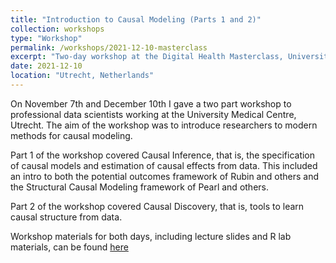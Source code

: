 ```yaml
---
title: "Introduction to Causal Modeling (Parts 1 and 2)"
collection: workshops
type: "Workshop"
permalink: /workshops/2021-12-10-masterclass
excerpt: "Two-day workshop at the Digital Health Masterclass, University Medical Centre. Workshop materials [here](https://github.com/ryanoisin/IntroCausalModeling2021)"
date: 2021-12-10
location: "Utrecht, Netherlands"
---
```


On November 7th and December 10th I gave a two part workshop to professional data scientists working at the University Medical Centre, Utrecht. The aim of the workshop was to introduce researchers to modern methods for causal modeling. 

Part 1 of the workshop covered Causal Inference, that is, the specification of causal models and estimation of causal effects from data. This included an intro to both the potential outcomes framework of Rubin and others and the Structural Causal Modeling framework of Pearl and others.

Part 2 of the workshop covered Causal Discovery, that is, tools to learn causal structure from data.

Workshop materials for both days, including lecture slides and R lab materials, can be found [here](https://github.com/ryanoisin/IntroCausalModeling2021)
